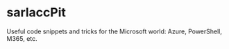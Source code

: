# sarlaccPit
Useful code snippets and tricks for the Microsoft world: Azure, PowerShell, M365, etc.

